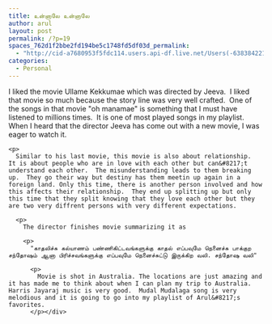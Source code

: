 ```yaml
---
title: உன்னாலே உன்னாலே
author: arul
layout: post
permalink: /?p=19
spaces_762d1f2bbe2fd194be5c1748fd5df03d_permalink:
  - "http://cid-a7680953f5fdc114.users.api-df.live.net/Users(-6383842215583694572)/Blogs('A7680953F5FDC114!113')/Entries('A7680953F5FDC114!496')?authkey=NzXxYOsM*PI%24"
categories:
  - Personal
---
```

<div id="msgcns!A7680953F5FDC114!496" class="bvMsg">
  <p>
    I liked the movie Ullame Kekkumae which was directed by Jeeva.  I liked that movie so much because the story line was very well crafted.  One of the songs in that movie "oh manamae" is something that I must have listened to millions times.  It is one of most played songs in my playlist.  When I heard that the director Jeeva has come out with a new movie, I was eager to watch it. 
    
    <p>
      Similar to his last movie, this movie is also about relationship.  It is about people who are in love with each other but can&#8217;t understand each other.  The misunderstanding leads to them breaking up.  They go their way but destiny has them meetin up again in a foreign land. Only this time, there is another person involved and how this affects their relationship.  They end up splitting up but only this time that they split knowing that they love each other but they are two very diffrent persons with very different expectations. 
      
      <p>
        The director finishes movie summarizing it as 
        
        <p>
          "காதலிச்சு கல்யாணம் பண்ணிகிட்டவங்களுக்கு காதல் எப்பவுமே நெனைச்சு பாக்குற சந்தோஷம் ஆனா பிரிச்சவங்களுக்கு எப்பவுமே நெனைச்சுட்டு இருக்கிற வலி. சந்தோஷ வலி" 
          
          <p>
            Movie is shot in Australia. The locations are just amazing and it has made me to think about when I can plan my trip to Australia.  Harris Jayaraj music is very good.  Mudal Mudalaga song is very melodious and it is going to go into my playlist of Arul&#8217;s favorites.
          </p></div>